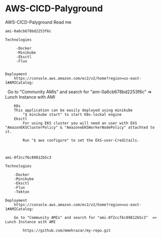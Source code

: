# AWS-CICD-Palyground
AWS-CICD-Palyground
Read me

    ami-0a6cb678bd2253f6c

    Technologies

         -Docker
         -Minikube 
         -Eksctl
         -Flux
    

    Deployment        
        https://console.aws.amazon.com/ec2/v2/home?region=us-east-1#AMICatalog:

        Go to "Community AMIs" and search for "ami-0a6cb678bd2253f6c"  => Lunch Instance with AMI
        
        K8s 
        This application can be easily deployed using minikube
            "$ minikube start" to start K8s-lockal engine
        Eksctl
            For using EKS cluster you will need an user with EkS "AmazonEKSClusterPolicy" & "AmazoneEKSWorkerNodePolicy" attachted to it.

            Run "$ aws configure" to set the EkS-user-Creditails.

           
    
    ami-0f2ccf6c89812b5c3

    Technologies    

        -Docker
        -Minikube
        -Eksctl
        -Flux
        -Tekton
    
    Deployment
        https://console.aws.amazon.com/ec2/v2/home?region=us-east-1#AMICatalog:

        Go to "Community AMIs" and search for "ami-0f2ccf6c89812b5c3"  => Lunch Instance with AMI

            https://github.com/mmehrazar/my-repo.git
        

        

